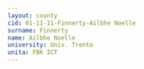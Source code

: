 ```yaml
---
layout: county 
cid: 01-11-11-Finnerty-Ailbhe Noelle
surname: Finnerty
name: Ailbhe Noelle
university: Univ. Trento
unita: FBK ICT
---
```

